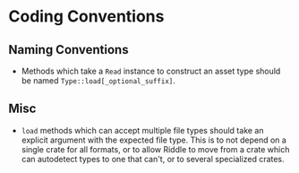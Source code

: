 # Coding Conventions

## Naming Conventions

* Methods which take a `Read` instance to construct an asset type should be named `Type::load[_optional_suffix]`.

## Misc

* `load` methods which can accept multiple file types should take an explicit argument with the expected file
    type. This is to not depend on a single crate for all formats, or to allow Riddle to move from a crate which can autodetect types to one that can't, or to several specialized crates.
